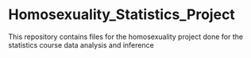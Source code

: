 # Homosexuality_Statistics_Project


This repository contains files for the homosexuality project done for the statistics course data analysis and inference

